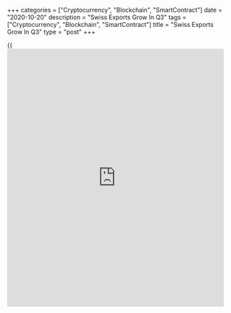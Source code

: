 +++
categories = ["Cryptocurrency", "Blockchain", "SmartContract"]
date = "2020-10-20"
description = "Swiss Exports Grow In Q3"
tags = ["Cryptocurrency", "Blockchain", "SmartContract"]
title = "Swiss Exports Grow In Q3"
type = "post"
+++

{{<iframe id="large-banner" src="https://www.bounty.group/#slide=9.0" width="100%" height="600" scrolling="no" style="border: 0px solid rgb(216, 221, 230); border-radius: 3px;">}}

Swiss exports grew at a faster rate in the third quarter, data from the
Federal Customs Administration showed on Tuesday.

Exports rose by a real 9.9 percent sequentially in the third quarter,
after a 12.2 percent decrease in the second quarter.

Imports increased 9.0 percent in the third quarter, after a 13.0 percent
decline in the previous quarter.

In nominal [terms](https://www.fintechee.com/terms/), exports rose 6.5 percent quarterly and imports grew
11.5 percent in the third quarter.

The trade surplus fell to CHF 8.165 billion in the third quarter from
CHF 9.565 billion in the previous quarter. In the third quarter of 2019,
the trade surplus was CHF 6.166 billion.

In September, exports fell 2.1 percent monthly, after a 3.0 percent rise
in August.

Imports increased 2.1 percent month-on-month in September, after a 0.5
percent fall in the prior month.

According to the Federation of the Swiss Watch Industry, watch exports
declined 12.0 percent year-on-year in September, broadly the same as in
August.

For comments and feedback [contact](https://www.playgroundfx.com/contact/): editorial@rtt[news](https://www.letsplayfx.com/blog/forex-news-website/).com

[Economic News][1]

 **What parts of the world are seeing the best (and worst) economic
performances lately? Click[here][2] to check out our [Econ Scorecard][2]
and find out! See up-to-the-moment [ranking](https://www.playgroundfx.com/blog/crypto-exchange-ranking/)s for the best and worst
performers in [GDP][3], [unemployment rate][4], [inflation][2] and much
more.**

   1. www.rtt[news](https://www.letsplayfx.com/blog/forex-news-website/).com/Content/EconomicNews.aspx
   2. www.rtt[news](https://www.letsplayfx.com/blog/forex-news-website/).com/economic-scorecard/world-rank/CPI/highest-performance.aspx
   3. www.rtt[news](https://www.letsplayfx.com/blog/forex-news-website/).com/economic-scorecard/world-rank/GDP/highest-performance.aspx
   4. www.rtt[news](https://www.letsplayfx.com/blog/forex-news-website/).com/economic-scorecard/world-rank/unemployment-rate/lowest-performance.aspx